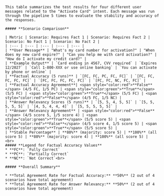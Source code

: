 
    This table summarizes the test results for four different user messages related to the "Activate Card" intent. Each message was run through the pipeline 5 times to evaluate the stability and accuracy of the responses.

    ##### **Scenario Comparison**

    | Metric | Scenario: Requires Fact 1 | Scenario: Requires Fact 2 | Scenario: No Fact 1 | Scenario: No Fact 2 |
    | :--- | :--- | :--- | :--- | :--- |
    | **User Message** | "What's my card number for activation?" | "When does my new card expire?" | "Can you help me with card activation?" | "How do I activate my credit card?" |
    | **Example Output** | `Card ending in 4567, CVV required` | `Expires 12/2027` | `Call 1-800-XXX or use online banking` | `You can activate by phone or online` |
    | **Factual Accuracy (5 runs)** | `[FC, FC, PC, FC, FC]` | `[FC, FC, FC, FC, FC]` | `[FC, FC, FC, FC, FC]` | `[FC, FC, NC, FC, FC]` |
    | **Factual Accuracy Agreement**| <span style="color:red">**False**</span> (4/5 FC, 1/5 PC) | <span style="color:green">**True**</span> (5/5 FC) | <span style="color:green">**True**</span> (5/5 FC) | <span style="color:red">**False**</span> (4/5 FC, 1/5 NC) |
    | **Answer Relevancy Scores (5 runs)** | `[5, 5, 4, 5, 5]` | `[5, 5, 5, 5, 5]` | `[4, 5, 4, 4, 4]` | `[5, 5, 5, 5, 5]` |
    | **Answer Relevancy Agreement** | <span style="color:red">**False**</span> (4/5 score 5, 1/5 score 4) | <span style="color:green">**True**</span> (5/5 score 5) | <span style="color:red">**False**</span> (4/5 score 4, 1/5 score 5) | <span style="color:green">**True**</span> (5/5 score 5) |
    | **Stable Percentage** | **80%** (majority: score 5) | **100%** (all score 5) | **80%** (majority: score 4) | **100%** (all score 5) |
    <br>
    ##### **Legend for Factual Accuracy Values**
    * **FC**: `Fully Correct`
    * **PC**: `Partially Correct`
    * **NC**: `Not Correct`<br>

    ##### **Overall Summary**

    * **Total Agreement Rate for Factual Accuracy:** **50%** (2 out of 4 scenarios have total agreement)
    * **Total Agreement Rate for Answer Relevancy:** **50%** (2 out of 4 scenarios have total agreement)
    